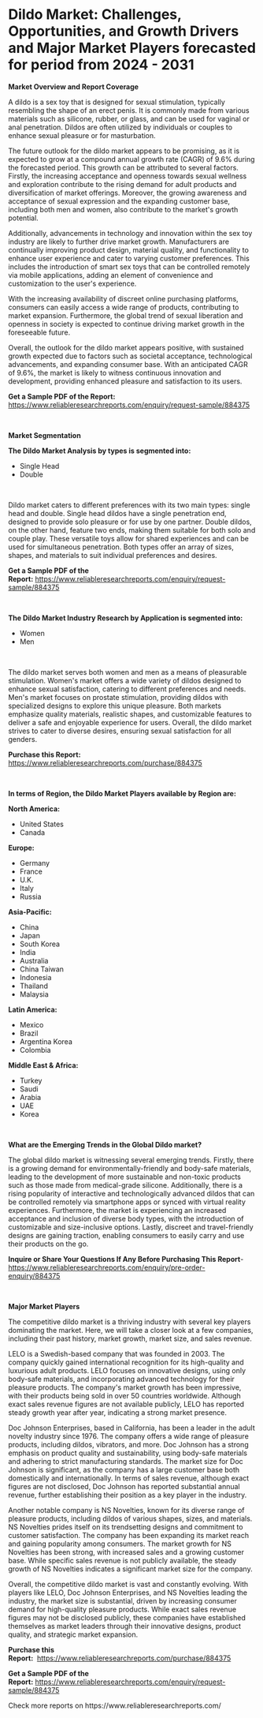 <p><h1>Dildo Market: Challenges, Opportunities, and Growth Drivers and Major Market Players forecasted for period from 2024 - 2031</h1></p><p><strong>Market Overview and Report Coverage</strong></p>
<p><p>A dildo is a sex toy that is designed for sexual stimulation, typically resembling the shape of an erect penis. It is commonly made from various materials such as silicone, rubber, or glass, and can be used for vaginal or anal penetration. Dildos are often utilized by individuals or couples to enhance sexual pleasure or for masturbation.</p><p>The future outlook for the dildo market appears to be promising, as it is expected to grow at a compound annual growth rate (CAGR) of 9.6% during the forecasted period. This growth can be attributed to several factors. Firstly, the increasing acceptance and openness towards sexual wellness and exploration contribute to the rising demand for adult products and diversification of market offerings. Moreover, the growing awareness and acceptance of sexual expression and the expanding customer base, including both men and women, also contribute to the market's growth potential.</p><p>Additionally, advancements in technology and innovation within the sex toy industry are likely to further drive market growth. Manufacturers are continually improving product design, material quality, and functionality to enhance user experience and cater to varying customer preferences. This includes the introduction of smart sex toys that can be controlled remotely via mobile applications, adding an element of convenience and customization to the user's experience.</p><p>With the increasing availability of discreet online purchasing platforms, consumers can easily access a wide range of products, contributing to market expansion. Furthermore, the global trend of sexual liberation and openness in society is expected to continue driving market growth in the foreseeable future.</p><p>Overall, the outlook for the dildo market appears positive, with sustained growth expected due to factors such as societal acceptance, technological advancements, and expanding consumer base. With an anticipated CAGR of 9.6%, the market is likely to witness continuous innovation and development, providing enhanced pleasure and satisfaction to its users.</p></p>
<p><strong>Get a Sample PDF of the Report:</strong> <a href="https://www.reliableresearchreports.com/enquiry/request-sample/884375">https://www.reliableresearchreports.com/enquiry/request-sample/884375</a></p>
<p>&nbsp;</p>
<p><strong>Market Segmentation</strong></p>
<p><strong>The Dildo Market Analysis by types is segmented into:</strong></p>
<p><ul><li>Single Head</li><li>Double</li></ul></p>
<p>&nbsp;</p>
<p><p>Dildo market caters to different preferences with its two main types: single head and double. Single head dildos have a single penetration end, designed to provide solo pleasure or for use by one partner. Double dildos, on the other hand, feature two ends, making them suitable for both solo and couple play. These versatile toys allow for shared experiences and can be used for simultaneous penetration. Both types offer an array of sizes, shapes, and materials to suit individual preferences and desires.</p></p>
<p><strong>Get a Sample PDF of the Report:</strong>&nbsp;<a href="https://www.reliableresearchreports.com/enquiry/request-sample/884375">https://www.reliableresearchreports.com/enquiry/request-sample/884375</a></p>
<p>&nbsp;</p>
<p><strong>The Dildo Market Industry Research by Application is segmented into:</strong></p>
<p><ul><li>Women</li><li>Men</li></ul></p>
<p>&nbsp;</p>
<p><p>The dildo market serves both women and men as a means of pleasurable stimulation. Women's market offers a wide variety of dildos designed to enhance sexual satisfaction, catering to different preferences and needs. Men's market focuses on prostate stimulation, providing dildos with specialized designs to explore this unique pleasure. Both markets emphasize quality materials, realistic shapes, and customizable features to deliver a safe and enjoyable experience for users. Overall, the dildo market strives to cater to diverse desires, ensuring sexual satisfaction for all genders.</p></p>
<p><strong>Purchase this Report:</strong>&nbsp; <a href="https://www.reliableresearchreports.com/purchase/884375">https://www.reliableresearchreports.com/purchase/884375</a></p>
<p>&nbsp;</p>
<p><strong>In terms of Region, the Dildo Market Players available by Region are:</strong></p>
<p>
    <p> <strong> North America: </strong>
        <ul>
            <li>United States</li>
            <li>Canada</li>
        </ul>
        </p> 
    <p> <strong> Europe: </strong>
        <ul>
            <li>Germany</li>
            <li>France</li>
            <li>U.K.</li>
            <li>Italy</li>
            <li>Russia</li>
        </ul>
        </p> 
    <p> <strong> Asia-Pacific: </strong>
        <ul>
            <li>China</li>
            <li>Japan</li>
            <li>South Korea</li>
            <li>India</li>
            <li>Australia</li>
            <li>China Taiwan</li>
            <li>Indonesia</li>
            <li>Thailand</li>
            <li>Malaysia</li>
        </ul>
        </p> 
    <p> <strong> Latin America: </strong>
        <ul>
            <li>Mexico</li>
            <li>Brazil</li>
            <li>Argentina Korea</li>
            <li>Colombia</li>
        </ul>
        </p> 
    <p> <strong> Middle East & Africa: </strong>
        <ul>
            <li>Turkey</li>
            <li>Saudi</li>
            <li>Arabia</li>
            <li>UAE</li>
            <li>Korea</li>
        </ul>
    </p>
    </p>
<p>&nbsp;</p>
<p><strong>What are the Emerging Trends in the Global Dildo market?</strong></p>
<p><p>The global dildo market is witnessing several emerging trends. Firstly, there is a growing demand for environmentally-friendly and body-safe materials, leading to the development of more sustainable and non-toxic products such as those made from medical-grade silicone. Additionally, there is a rising popularity of interactive and technologically advanced dildos that can be controlled remotely via smartphone apps or synced with virtual reality experiences. Furthermore, the market is experiencing an increased acceptance and inclusion of diverse body types, with the introduction of customizable and size-inclusive options. Lastly, discreet and travel-friendly designs are gaining traction, enabling consumers to easily carry and use their products on the go.</p></p>
<p><strong>Inquire or Share Your Questions If Any Before Purchasing This Report</strong>- <a href="https://www.reliableresearchreports.com/enquiry/pre-order-enquiry/884375">https://www.reliableresearchreports.com/enquiry/pre-order-enquiry/884375</a></p>
<p>&nbsp;</p>
<p><strong>Major Market Players</strong></p>
<p><p>The competitive dildo market is a thriving industry with several key players dominating the market. Here, we will take a closer look at a few companies, including their past history, market growth, market size, and sales revenue.</p><p>LELO is a Swedish-based company that was founded in 2003. The company quickly gained international recognition for its high-quality and luxurious adult products. LELO focuses on innovative designs, using only body-safe materials, and incorporating advanced technology for their pleasure products. The company's market growth has been impressive, with their products being sold in over 50 countries worldwide. Although exact sales revenue figures are not available publicly, LELO has reported steady growth year after year, indicating a strong market presence.</p><p>Doc Johnson Enterprises, based in California, has been a leader in the adult novelty industry since 1976. The company offers a wide range of pleasure products, including dildos, vibrators, and more. Doc Johnson has a strong emphasis on product quality and sustainability, using body-safe materials and adhering to strict manufacturing standards. The market size for Doc Johnson is significant, as the company has a large customer base both domestically and internationally. In terms of sales revenue, although exact figures are not disclosed, Doc Johnson has reported substantial annual revenue, further establishing their position as a key player in the industry.</p><p>Another notable company is NS Novelties, known for its diverse range of pleasure products, including dildos of various shapes, sizes, and materials. NS Novelties prides itself on its trendsetting designs and commitment to customer satisfaction. The company has been expanding its market reach and gaining popularity among consumers. The market growth for NS Novelties has been strong, with increased sales and a growing customer base. While specific sales revenue is not publicly available, the steady growth of NS Novelties indicates a significant market size for the company.</p><p>Overall, the competitive dildo market is vast and constantly evolving. With players like LELO, Doc Johnson Enterprises, and NS Novelties leading the industry, the market size is substantial, driven by increasing consumer demand for high-quality pleasure products. While exact sales revenue figures may not be disclosed publicly, these companies have established themselves as market leaders through their innovative designs, product quality, and strategic market expansion.</p></p>
<p><strong>Purchase this Report:</strong>&nbsp;&nbsp;<a href="https://www.reliableresearchreports.com/purchase/884375">https://www.reliableresearchreports.com/purchase/884375</a></p>
<p></p>
<p><strong>Get a Sample PDF of the Report:</strong>&nbsp;<a href="https://www.reliableresearchreports.com/enquiry/request-sample/884375">https://www.reliableresearchreports.com/enquiry/request-sample/884375</a></p>
<p>Check more reports on https://www.reliableresearchreports.com/</p>